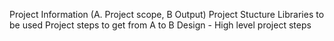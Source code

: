 Project Information (A. Project scope, B Output)
Project Stucture
Libraries to be used
Project steps to get from A to B
Design - High level project steps
